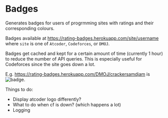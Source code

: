 # Badges

Generates badges for users of progrmming sites with ratings and their corresponding colours.

Badges available at https://rating-badges.herokuapp.com/site/username where `site` is one of `Atcoder`, `Codeforces`, or `DMOJ`.

Badges get cached and kept for a certain amount of time (currently 1 hour) to reduce the number of API queries. This is especially useful for Codeforces since the site goes down a lot.
  
E.g. https://rating-badges.herokuapp.com/DMOJ/crackersamdjam is ![badge](https://rating-badges.herokuapp.com/DMOJ/crackersamdjam).

Things to do:
- Display atcoder logo differently?
- What to do when cf is down? (which happens a lot)
- Logging
